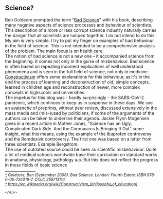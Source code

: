 <html>
  <head>
    <title>Bad Science</title>
    <meta charset="utf-8" />
    <meta http-equiv="expires" content="0">
  <style>
 /* FONTS */
 @import url("https://fonts.googleapis.com/css?family=Open+Sans+Condensed:300,700");
</style>
  </head>
  <body>
    <h2>Science?</h2>
    <div class="twocol">
    <div class="ntext">
      Ben Goldacre  prompted the term "<a href="#ref1" id="rref1">Bad Science</a>" with his book, describing many negative aspects of science processes and behaviour of scientists. This description of a more or less corrupt science industry naturally carries the danger that all scientists are lumped together. I do not intend to do this. My aim is very simple. I try to put my finger on examples of bad behaviour in the field of science. This is not intended to be a comprehensive analysis of the problem. The main focus is on health care.
    </div>
    <div>
      The notion of bad science is not a new one – it accompanied science from the beginning. It comes not only in the guise of misbehaviour. Bad science is often based on repeating incorrect explications of well understood phenomena and is seen in the full field of science, not only in medicine. <a href="ref2" id="rref2">Constructivism</a> offers some explanations for this behaviour, as it's in the end the process of learning and deconstruction of old, simple concepts, learned in children age and reconstruction of newer, more complex concepts in highscools and universities. 
    </div>
    <div class="ntext">
      The impetus for this blog was - hardly surprisingly - the SARS-CoV-2 pandemic, which continues to keep us in suspense in these days. We see an avalanche of preprints, without peer review, discussed extensively in the mass media and (mis-)used by politicians, if some of the arguments of the authors can be taken to underline their agenda. Jackie Flynn Mogensen gives in a recent article in Mother Jones, "Science has an Ugly, Complicated Dark Side. And the Coronavirus Is Bringing It Out" some insight, what this means, using the example of the Ibuprofen controversy and the Remdesivir controversy. The first one was based on a letter from three scientists. Example Bergstrom.
    </div>
    <div class="ntext">
      The use of outdated source could be seen as scientific misbehaviour. Quite a lot of medical schools worldwide base their curriculum on standard works in anatomy, physiology, pathology a.o. But this does not reflect the progress in these fields of basic science   
    </div>
    </div>
      <div id="foot" style="font-size:0.9em;margin-top:1em;font-style:italic;">
        <div style="border-top:1px solid #000000;width:100px;clear:both;height:4px;line-height:4px;">&nbsp;</div>
        <div id="ref1"><a href="#rref1">^</a> Goldacre, Ben (September 2008). Bad Science. London: Fourth Estate. ISBN 978-0-00-724019-7. OCLC 259713114.</div>
        <div id="ref2"><a href="#rref2">^</a> <a href="https://en.wikipedia.org/wiki/Constructivism_(philosophy_of_education)">https://en.wikipedia.org/wiki/Constructivism_(philosophy_of_education)</a></div>
    
    </div>
